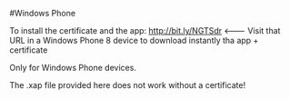 #Windows Phone

To install the certificate and the app: http://bit.ly/NGTSdr <--- Visit that URL in a Windows Phone 8 device to download instantly tha app + certificate

Only for Windows Phone devices.

The .xap file provided here does not work without a certificate!
